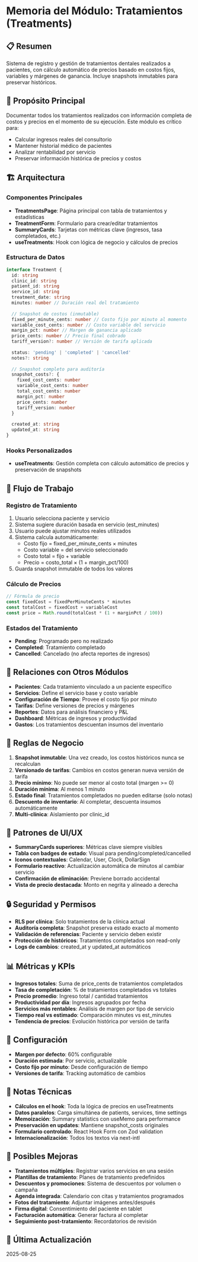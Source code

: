 # Memoria del Módulo: Tratamientos (Treatments)

## 📋 Resumen
Sistema de registro y gestión de tratamientos dentales realizados a pacientes, con cálculo automático de precios basado en costos fijos, variables y márgenes de ganancia. Incluye snapshots inmutables para preservar históricos.

## 🎯 Propósito Principal
Documentar todos los tratamientos realizados con información completa de costos y precios en el momento de su ejecución. Este módulo es crítico para:
- Calcular ingresos reales del consultorio
- Mantener historial médico de pacientes
- Analizar rentabilidad por servicio
- Preservar información histórica de precios y costos

## 🏗️ Arquitectura

### Componentes Principales
- **TreatmentsPage**: Página principal con tabla de tratamientos y estadísticas
- **TreatmentForm**: Formulario para crear/editar tratamientos
- **SummaryCards**: Tarjetas con métricas clave (ingresos, tasa completados, etc.)
- **useTreatments**: Hook con lógica de negocio y cálculos de precios

### Estructura de Datos
```typescript
interface Treatment {
  id: string
  clinic_id: string
  patient_id: string
  service_id: string
  treatment_date: string
  minutes: number // Duración real del tratamiento
  
  // Snapshot de costos (inmutable)
  fixed_per_minute_cents: number // Costo fijo por minuto al momento
  variable_cost_cents: number // Costo variable del servicio
  margin_pct: number // Margen de ganancia aplicado
  price_cents: number // Precio final cobrado
  tariff_version?: number // Versión de tarifa aplicada
  
  status: 'pending' | 'completed' | 'cancelled'
  notes?: string
  
  // Snapshot completo para auditoría
  snapshot_costs?: {
    fixed_cost_cents: number
    variable_cost_cents: number
    total_cost_cents: number
    margin_pct: number
    price_cents: number
    tariff_version: number
  }
  
  created_at: string
  updated_at: string
}
```

### Hooks Personalizados
- **useTreatments**: Gestión completa con cálculo automático de precios y preservación de snapshots

## 🔄 Flujo de Trabajo

### Registro de Tratamiento
1. Usuario selecciona paciente y servicio
2. Sistema sugiere duración basada en servicio (est_minutes)
3. Usuario puede ajustar minutos reales utilizados
4. Sistema calcula automáticamente:
   - Costo fijo = fixed_per_minute_cents × minutes
   - Costo variable = del servicio seleccionado
   - Costo total = fijo + variable
   - Precio = costo_total × (1 + margin_pct/100)
5. Guarda snapshot inmutable de todos los valores

### Cálculo de Precios
```typescript
// Fórmula de precio
const fixedCost = fixedPerMinuteCents * minutes
const totalCost = fixedCost + variableCost
const price = Math.round(totalCost * (1 + marginPct / 100))
```

### Estados del Tratamiento
- **Pending**: Programado pero no realizado
- **Completed**: Tratamiento completado
- **Cancelled**: Cancelado (no afecta reportes de ingresos)

## 🔗 Relaciones con Otros Módulos

- **Pacientes**: Cada tratamiento vinculado a un paciente específico
- **Servicios**: Define el servicio base y costo variable
- **Configuración de Tiempo**: Provee el costo fijo por minuto
- **Tarifas**: Define versiones de precios y márgenes
- **Reportes**: Datos para análisis financiero y P&L
- **Dashboard**: Métricas de ingresos y productividad
- **Gastos**: Los tratamientos descuentan insumos del inventario

## 💼 Reglas de Negocio

1. **Snapshot inmutable**: Una vez creado, los costos históricos nunca se recalculan
2. **Versionado de tarifas**: Cambios en costos generan nueva versión de tarifa
3. **Precio mínimo**: No puede ser menor al costo total (margen >= 0)
4. **Duración mínima**: Al menos 1 minuto
5. **Estado final**: Tratamientos completados no pueden editarse (solo notas)
6. **Descuento de inventario**: Al completar, descuenta insumos automáticamente
7. **Multi-clínica**: Aislamiento por clinic_id

## 🎨 Patrones de UI/UX

- **SummaryCards superiores**: Métricas clave siempre visibles
- **Tabla con badges de estado**: Visual para pending/completed/cancelled
- **Iconos contextuales**: Calendar, User, Clock, DollarSign
- **Formulario reactivo**: Actualización automática de minutos al cambiar servicio
- **Confirmación de eliminación**: Previene borrado accidental
- **Vista de precio destacada**: Monto en negrita y alineado a derecha

## 🔒 Seguridad y Permisos

- **RLS por clínica**: Solo tratamientos de la clínica actual
- **Auditoría completa**: Snapshot preserva estado exacto al momento
- **Validación de referencias**: Paciente y servicio deben existir
- **Protección de históricos**: Tratamientos completados son read-only
- **Logs de cambios**: created_at y updated_at automáticos

## 📊 Métricas y KPIs

- **Ingresos totales**: Suma de price_cents de tratamientos completados
- **Tasa de completación**: % de tratamientos completados vs totales
- **Precio promedio**: Ingreso total / cantidad tratamientos
- **Productividad por día**: Ingresos agrupados por fecha
- **Servicios más rentables**: Análisis de margen por tipo de servicio
- **Tiempo real vs estimado**: Comparación minutes vs est_minutes
- **Tendencia de precios**: Evolución histórica por versión de tarifa

## 🔧 Configuración

- **Margen por defecto**: 60% configurable
- **Duración estimada**: Por servicio, actualizable
- **Costo fijo por minuto**: Desde configuración de tiempo
- **Versiones de tarifa**: Tracking automático de cambios

## 📝 Notas Técnicas

- **Cálculos en el hook**: Toda la lógica de precios en useTreatments
- **Datos paralelos**: Carga simultánea de patients, services, time settings
- **Memoización**: Summary statistics con useMemo para performance
- **Preservación en updates**: Mantiene snapshot_costs originales
- **Formulario controlado**: React Hook Form con Zod validation
- **Internacionalización**: Todos los textos via next-intl

## 🚀 Posibles Mejoras

- **Tratamientos múltiples**: Registrar varios servicios en una sesión
- **Plantillas de tratamiento**: Planes de tratamiento predefinidos
- **Descuentos y promociones**: Sistema de descuentos por volumen o campaña
- **Agenda integrada**: Calendario con citas y tratamientos programados
- **Fotos del tratamiento**: Adjuntar imágenes antes/después
- **Firma digital**: Consentimiento del paciente en tablet
- **Facturación automática**: Generar factura al completar
- **Seguimiento post-tratamiento**: Recordatorios de revisión

## 📅 Última Actualización
2025-08-25